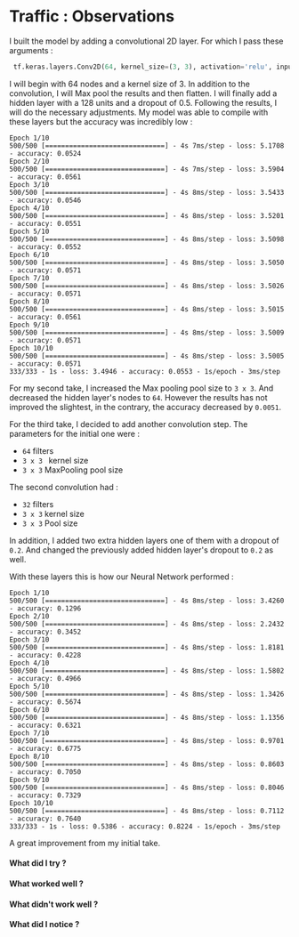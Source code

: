 # Traffic : Observations

I built the model by adding a convolutional 2D layer. For which I pass these arguments :
```py
 tf.keras.layers.Conv2D(64, kernel_size=(3, 3), activation='relu', input_shape=(IMG_WIDTH, IMG_HEIGHT, 3))
```
I will begin with 64 nodes and a kernel size of 3.
In addition to the convolution, I will Max pool the results and then flatten.
I will finally add a hidden layer with a 128 units and a dropout of 0.5. Following the results, I will do the necessary adjustments.
My model was able to compile with these layers but the accuracy was incredibly low :
```
Epoch 1/10
500/500 [==============================] - 4s 7ms/step - loss: 5.1708 - accuracy: 0.0524   
Epoch 2/10
500/500 [==============================] - 4s 7ms/step - loss: 3.5904 - accuracy: 0.0561
Epoch 3/10
500/500 [==============================] - 4s 8ms/step - loss: 3.5433 - accuracy: 0.0546
Epoch 4/10
500/500 [==============================] - 4s 8ms/step - loss: 3.5201 - accuracy: 0.0551
Epoch 5/10
500/500 [==============================] - 4s 8ms/step - loss: 3.5098 - accuracy: 0.0552
Epoch 6/10
500/500 [==============================] - 4s 8ms/step - loss: 3.5050 - accuracy: 0.0571
Epoch 7/10
500/500 [==============================] - 4s 8ms/step - loss: 3.5026 - accuracy: 0.0571
Epoch 8/10
500/500 [==============================] - 4s 8ms/step - loss: 3.5015 - accuracy: 0.0561
Epoch 9/10
500/500 [==============================] - 4s 8ms/step - loss: 3.5009 - accuracy: 0.0571
Epoch 10/10
500/500 [==============================] - 4s 8ms/step - loss: 3.5005 - accuracy: 0.0571
333/333 - 1s - loss: 3.4946 - accuracy: 0.0553 - 1s/epoch - 3ms/step
```

For my second take, I increased the Max pooling pool size to `3 x 3`. And decreased the hidden layer's nodes to `64`.
However the results has not improved the slightest, in the contrary, the accuracy decreased by `0.0051`.

For the third take, I decided to add another convolution step. The parameters for the initial one were :
- `64` filters
- `3 x 3 ` kernel size
- `3 x 3` MaxPooling pool size

The second convolution had :
- `32` filters
- `3 x 3` kernel size
- `3 x 3` Pool size

In addition, I added two extra hidden layers one of them with a dropout of `0.2`. And changed the previously added hidden layer's dropout to `0.2` as well.

With these layers this is how our Neural Network performed :
```
Epoch 1/10
500/500 [==============================] - 4s 8ms/step - loss: 3.4260 - accuracy: 0.1296
Epoch 2/10
500/500 [==============================] - 4s 8ms/step - loss: 2.2432 - accuracy: 0.3452
Epoch 3/10
500/500 [==============================] - 4s 8ms/step - loss: 1.8181 - accuracy: 0.4228
Epoch 4/10
500/500 [==============================] - 4s 8ms/step - loss: 1.5802 - accuracy: 0.4966
Epoch 5/10
500/500 [==============================] - 4s 8ms/step - loss: 1.3426 - accuracy: 0.5674
Epoch 6/10
500/500 [==============================] - 4s 8ms/step - loss: 1.1356 - accuracy: 0.6321
Epoch 7/10
500/500 [==============================] - 4s 8ms/step - loss: 0.9701 - accuracy: 0.6775
Epoch 8/10
500/500 [==============================] - 4s 8ms/step - loss: 0.8603 - accuracy: 0.7050
Epoch 9/10
500/500 [==============================] - 4s 8ms/step - loss: 0.8046 - accuracy: 0.7329
Epoch 10/10
500/500 [==============================] - 4s 8ms/step - loss: 0.7112 - accuracy: 0.7640
333/333 - 1s - loss: 0.5386 - accuracy: 0.8224 - 1s/epoch - 3ms/step
```

A great improvement from my initial take. 

#### What did I try ?

#### What worked well ?

#### What didn't work well ?

#### What did I notice ?
